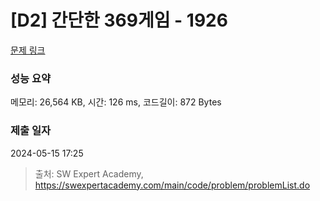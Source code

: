 # [D2] 간단한 369게임 - 1926 

[문제 링크](https://swexpertacademy.com/main/code/problem/problemDetail.do?contestProbId=AV5PTeo6AHUDFAUq) 

### 성능 요약

메모리: 26,564 KB, 시간: 126 ms, 코드길이: 872 Bytes

### 제출 일자

2024-05-15 17:25



> 출처: SW Expert Academy, https://swexpertacademy.com/main/code/problem/problemList.do